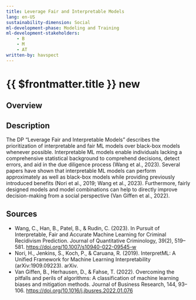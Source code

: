 ```yaml
---
title: Leverage Fair and Interpretable Models
lang: en-US
sustainability-dimension: Social
ml-development-phase: Modeling and Training
ml-development-stakeholders: 
    - B
    - M
    - AT
written-by: havspect
---
```


<script setup>
import DPOverview from '../../components/DPOverview.vue'
</script>


# {{ $frontmatter.title }} <Badge type="tip">new</Badge>

## Overview
<DPOverview />

## Description
The DP “Leverage Fair and Interpretable Models” describes the prioritization of interpretable and fair ML models over black-box models whenever possible. Interpretable ML models enable individuals lacking a comprehensive statistical background to comprehend decisions, detect errors, and aid in the due diligence process (Wang et al., 2023). Several papers have shown that interpretable ML models can perform approximately as well as black-box models while providing previously introduced benefits (Nori et al., 2019; Wang et al., 2023). Furthermore, fairly designed models and model combinations can help to directly improve decision-making from a social perspective (Van Giffen et al., 2022).

## Sources 
- Wang, C., Han, B., Patel, B., & Rudin, C. (2023). In Pursuit of Interpretable, Fair and Accurate Machine Learning for Criminal Recidivism Prediction. Journal of Quantitative Criminology, 39(2), 519–581. https://doi.org/10.1007/s10940-022-09545-w
- Nori, H., Jenkins, S., Koch, P., & Caruana, R. (2019). InterpretML: A Unified Framework for Machine Learning Interpretability (arXiv:1909.09223). arXiv.
- Van Giffen, B., Herhausen, D., & Fahse, T. (2022). Overcoming the pitfalls and perils of algorithms: A classification of machine learning biases and mitigation methods. Journal of Business Research, 144, 93–106. https://doi.org/10.1016/j.jbusres.2022.01.076
